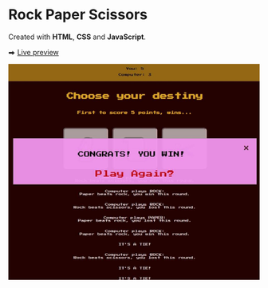 # Rock Paper Scissors

Created with **HTML**, **CSS** and **JavaScript**.

⮕ [Live preview](https://fatiharapoglu.github.io/rock-paper-scissors/)

![ss](/assets/RPS.jpeg)
